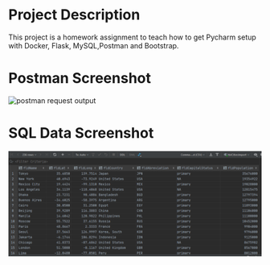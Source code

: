 # Project Description
This project is a homework assignment to teach how to get Pycharm setup with Docker, Flask, MySQL,Postman and Bootstrap.

# Postman Screenshot
![postman request output](screenshots/postman.PNG)

# SQL Data Screenshot
![pycharm data query](screenshots/query.PNG)